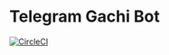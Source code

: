 # Telegram Gachi Bot

[![CircleCI](https://circleci.com/gh/HocKu7/gachi-bot/tree/develop.svg?style=svg)](https://circleci.com/gh/HocKu7/gachi-bot/tree/develop)
